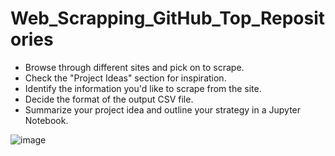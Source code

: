 # Web_Scrapping_GitHub_Top_Repositories
* Browse through different sites and pick on to scrape. 
* Check the "Project Ideas" section for inspiration. 
* Identify the information you'd like to scrape from the site. 
* Decide the format of the output CSV file. 
* Summarize your project idea and outline your strategy in a Jupyter Notebook.

![image](https://user-images.githubusercontent.com/110320717/227607326-c0ca3745-bed5-41f4-bafe-52a3643a6d73.png)
